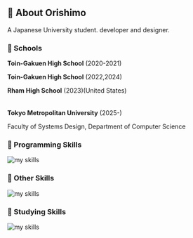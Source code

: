 ## 🌊 About Orishimo
A Japanese University student.
developer and designer.

### 🏫 Schools
**Toin-Gakuen High School** (2020-2021)

**Toin-Gakuen High School** (2022,2024)

**Rham High School** (2023)(United States)
<br><br><br>
**Tokyo Metropolitan University** (2025-)

Faculty of Systems Design, Department of Computer Science

### 🌱 Programming Skills
<img alt="my skills" src="https://skillicons.dev/icons?theme=dark&perline=9&i=html,css,js,cs" />

### 🌱 Other Skills
<img alt="my skills" src="https://skillicons.dev/icons?theme=dark&perline=9&i=unity,github,vscode" />

### 🌱 Studying Skills
<img alt="my skills" src="https://skillicons.dev/icons?theme=dark&perline=9&i=py,java,git,ai,premiere" />
